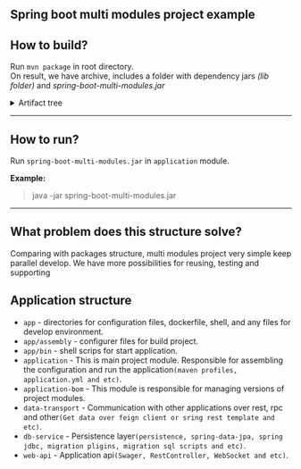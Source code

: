 ## Spring boot multi modules project example 

## How to build?
Run `mvn package` in root directory.  
On result, we have archive, includes a folder with dependency  jars *(lib folder)* and _spring-boot-multi-modules.jar_ 

<details>
  <summary>Artifact tree</summary>

  ```shell
    spring-boot-multi-modules
    │   spring-boot-multi-modules.jar
    └───lib
        antlr-2.7.7.jar
        aspectjweaver-1.9.6.jar
        byte-buddy-1.10.17.jar
        checker-qual-3.5.0.jar
        classmate-1.5.1.jar
        data-transport-2.0-SNAPSHOT.jar
        db-service-1.0-SNAPSHOT.jar
        dom4j-2.1.3.jar
        hibernate-commons-annotations-5.1.0.Final.jar
        hibernate-core-5.4.22.Final.jar
        HikariCP-3.4.5.jar
        istack-commons-runtime-3.0.11.jar
        jackson-annotations-2.11.3.jar
        jackson-core-2.11.3.jar
        jackson-databind-2.11.3.jar
        jackson-datatype-jdk8-2.11.3.jar
        jackson-datatype-jsr310-2.11.3.jar
        jackson-module-parameter-names-2.11.3.jar
        jakarta.activation-1.2.2.jar
        jakarta.annotation-api-1.3.5.jar
        jakarta.el-3.0.3.jar
        jakarta.persistence-api-2.2.3.jar
        jakarta.transaction-api-1.3.3.jar
        jakarta.xml.bind-api-2.3.3.jar
        jandex-2.1.3.Final.jar
        javassist-3.24.0-GA.jar
        jaxb-runtime-2.3.3.jar
        jboss-logging-3.4.1.Final.jar
        jul-to-slf4j-1.7.30.jar
        log4j-api-2.13.3.jar
        log4j-to-slf4j-2.13.3.jar
        logback-classic-1.2.3.jar
        logback-core-1.2.3.jar
        postgresql-42.2.18.jar
        slf4j-api-1.7.30.jar
        snakeyaml-1.26.jar
        spring-aop-5.2.10.RELEASE.jar
        spring-aspects-5.2.10.RELEASE.jar
        spring-beans-5.2.10.RELEASE.jar
        spring-boot-2.3.5.RELEASE.jar
        spring-boot-autoconfigure-2.3.5.RELEASE.jar
        spring-boot-starter-2.3.5.RELEASE.jar
        spring-boot-starter-aop-2.3.5.RELEASE.jar
        spring-boot-starter-data-jpa-2.3.5.RELEASE.jar
        spring-boot-starter-jdbc-2.3.5.RELEASE.jar
        spring-boot-starter-json-2.3.5.RELEASE.jar
        spring-boot-starter-logging-2.3.5.RELEASE.jar
        spring-boot-starter-tomcat-2.3.5.RELEASE.jar
        spring-boot-starter-web-2.3.5.RELEASE.jar
        spring-context-5.2.10.RELEASE.jar
        spring-core-5.2.10.RELEASE.jar
        spring-data-commons-2.3.5.RELEASE.jar
        spring-data-jpa-2.3.5.RELEASE.jar
        spring-expression-5.2.10.RELEASE.jar
        spring-jcl-5.2.10.RELEASE.jar
        spring-jdbc-5.2.10.RELEASE.jar
        spring-orm-5.2.10.RELEASE.jar
        spring-tx-5.2.10.RELEASE.jar
        spring-web-5.2.10.RELEASE.jar
        spring-webmvc-5.2.10.RELEASE.jar
        tomcat-embed-core-9.0.39.jar
        tomcat-embed-websocket-9.0.39.jar
        txw2-2.3.3.jar
        web-api-1.0-SNAPSHOT.jar
  ```
</details>

****

## How to run?  
Run `spring-boot-multi-modules.jar` in `application` module. 

**Example:**  
>java -jar spring-boot-multi-modules.jar
***

## What problem does this structure solve?
Comparing with packages structure, multi modules project very simple keep parallel develop.
We have more possibilities for reusing, testing and supporting  

## Application structure
- `app` - directories for configuration files, dockerfile, shell, and any files for develop environment.
- `app/assembly` - configurer files for build project.
- `app/bin` - shell scrips for start application.
- `application` - This is main project module. Responsible for assembling the configuration and run the application`(maven profiles, application.yml and etc)`.
- `application-bom` - This module is responsible for managing versions of project modules.
- `data-transport` - Communication with other applications over rest, rpc and other`(Get data over feign client or sring rest template and etc)`.
- `db-service` - Persistence layer`(persistence, spring-data-jpa, spring jdbc, migration pligins, migration sql scripts and etc)`.
- `web-api` - Application api`(Swager, RestController, WebSocket and etc)`.
